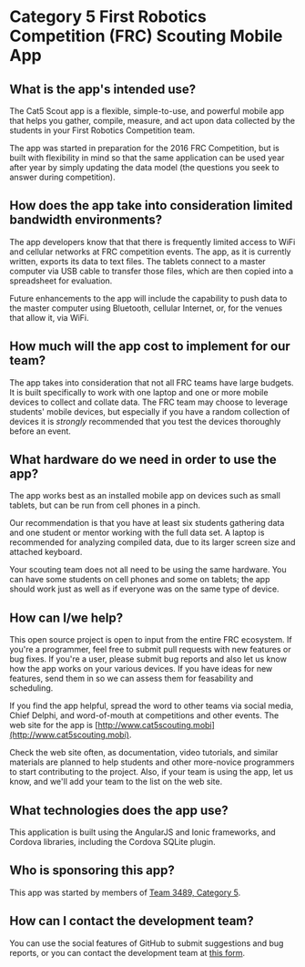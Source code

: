 # Category 5 First Robotics Competition (FRC) Scouting Mobile App

## What is the app's intended use?
The Cat5 Scout app is a flexible, simple-to-use, and powerful mobile app that 
helps you gather, compile, measure, and act upon data collected by the 
students in your First Robotics Competition team. 

The app was started in preparation for the 2016 FRC Competition, but is built 
with flexibility in mind so that the same application can be used year after 
year by simply updating the data model (the questions you seek to answer 
during competition).

## How does the app take into consideration limited bandwidth environments?

The app developers know that that there is frequently limited access to WiFi 
and cellular networks at FRC competition events. The app, as it is currently
written, exports its data to text files. The tablets connect to a master 
computer via USB cable to transfer those files, which are then copied into a 
spreadsheet for evaluation. 

Future enhancements to the app will include the capability to push data to the 
master computer using Bluetooth, cellular Internet, or, for the venues that 
allow it, via WiFi. 

## How much will the app cost to implement for our team?

The app takes into consideration that not all FRC teams have large budgets. 
It is built specifically to work with one laptop and one or more mobile devices
to collect and collate data. The FRC team may choose to leverage students' 
mobile devices, but especially if you have a random collection of devices it 
is *strongly* recommended that you test the devices thoroughly before an event.

## What hardware do we need in order to use the app?

The app works best as an installed mobile app on devices such as small 
tablets, but can be run from cell phones in a pinch. 

Our recommendation is that you have at least six students gathering data and 
one student or mentor working with the full data set. A laptop is recommended 
for analyzing compiled data, due to its larger screen size and attached 
keyboard.

Your scouting team does not all need to be using the same hardware. You can 
have some students on cell phones and some on tablets; the app should work 
just as well as if everyone was on the same type of device.

## How can I/we help?

This open source project is open to input from the entire FRC ecosystem. If 
you're a programmer, feel free to submit pull requests with new features or 
bug fixes. If you're a user, please submit bug reports and also let us know 
how the app works on your various devices. If you have ideas for new features, 
send them in so we can assess them for feasability and scheduling. 

If you find the app helpful, spread the word to other teams via social media, 
Chief Delphi, and word-of-mouth at competitions and other events. The web site 
for the app is [http://www.cat5scouting.mobi](http://www.cat5scouting.mobi). 

Check the web site often, as documentation, video tutorials, and similar 
materials are planned to help students and other more-novice programmers to 
start contributing to the project. Also, if your team is using the app, let
us know, and we'll add your team to the list on the web site. 

## What technologies does the app use?

This application is built using the AngularJS and Ionic frameworks, and 
Cordova libraries, including the Cordova SQLite plugin.

## Who is sponsoring this app?

This app was started by members of 
[Team 3489, Category 5](http://www.team3489.org).

## How can I contact the development team?

You can use the social features of GitHub to submit suggestions and bug 
reports, or you can contact the development team at [this form](https://form.jotform.com/63274691259162).


